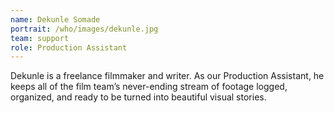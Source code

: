 ```yaml
---
name: Dekunle Somade
portrait: /who/images/dekunle.jpg
team: support
role: Production Assistant
---
```

Dekunle is a freelance filmmaker and writer. As our Production Assistant, he keeps all of the film team’s never-ending stream of footage logged, organized, and ready to be turned into beautiful visual stories.